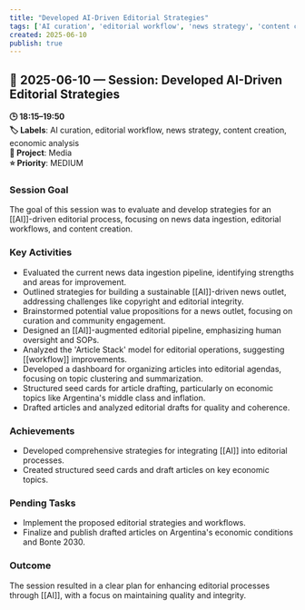 ```yaml
---
title: "Developed AI-Driven Editorial Strategies"
tags: ['AI curation', 'editorial workflow', 'news strategy', 'content creation', 'economic analysis']
created: 2025-06-10
publish: true
---
```


## 📅 2025-06-10 — Session: Developed AI-Driven Editorial Strategies

**🕒 18:15–19:50**  
**🏷️ Labels**: AI curation, editorial workflow, news strategy, content creation, economic analysis  
**📂 Project**: Media  
**⭐ Priority**: MEDIUM  


### Session Goal
The goal of this session was to evaluate and develop strategies for an [[AI]]-driven editorial process, focusing on news data ingestion, editorial workflows, and content creation.

### Key Activities
- Evaluated the current news data ingestion pipeline, identifying strengths and areas for improvement.
- Outlined strategies for building a sustainable [[AI]]-driven news outlet, addressing challenges like copyright and editorial integrity.
- Brainstormed potential value propositions for a news outlet, focusing on curation and community engagement.
- Designed an [[AI]]-augmented editorial pipeline, emphasizing human oversight and SOPs.
- Analyzed the 'Article Stack' model for editorial operations, suggesting [[workflow]] improvements.
- Developed a dashboard for organizing articles into editorial agendas, focusing on topic clustering and summarization.
- Structured seed cards for article drafting, particularly on economic topics like Argentina's middle class and inflation.
- Drafted articles and analyzed editorial drafts for quality and coherence.

### Achievements
- Developed comprehensive strategies for integrating [[AI]] into editorial processes.
- Created structured seed cards and draft articles on key economic topics.

### Pending Tasks
- Implement the proposed editorial strategies and workflows.
- Finalize and publish drafted articles on Argentina's economic conditions and Bonte 2030.

### Outcome
The session resulted in a clear plan for enhancing editorial processes through [[AI]], with a focus on maintaining quality and integrity.
